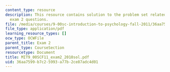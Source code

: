 ```yaml
---
content_type: resource
description: This resource contains solution to the problem set related to 2010 practice
  exam 2 questions.
file: /media/courses/9-00sc-introduction-to-psychology-fall-2011/36aa7599b7c25993a77b2ce87adc4d01_MIT9_00SCF11_exam2_2010sol.pdf
file_type: application/pdf
learning_resource_types: []
ocw_type: OCWFile
parent_title: Exam 2
parent_type: CourseSection
resourcetype: Document
title: MIT9_00SCF11_exam2_2010sol.pdf
uid: 36aa7599-b7c2-5993-a77b-2ce87adc4d01
---
```

